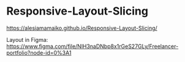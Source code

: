 # Responsive-Layout-Slicing
https://alesiamamaiko.github.io/Responsive-Layout-Slicing/

Layout in Figma: https://www.figma.com/file/NlH3naDNbp8x1rGeS27GLy/Freelancer-portfolio?node-id=0%3A1
